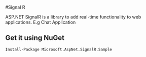 #Signal R 

ASP.NET SignalR is a library to add real-time functionality to web applications. E.g Chat Application

## Get it using NuGet

    Install-Package Microsoft.AspNet.SignalR.Sample
